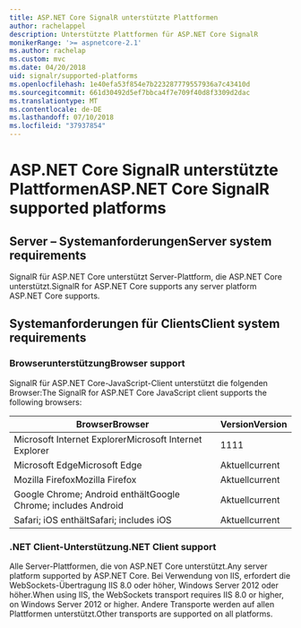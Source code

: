 ```yaml
---
title: ASP.NET Core SignalR unterstützte Plattformen
author: rachelappel
description: Unterstützte Plattformen für ASP.NET Core SignalR
monikerRange: '>= aspnetcore-2.1'
ms.author: rachelap
ms.custom: mvc
ms.date: 04/20/2018
uid: signalr/supported-platforms
ms.openlocfilehash: 1e40efa53f854e7b223287779557936a7c43410d
ms.sourcegitcommit: 661d30492d5ef7bbca4f7e709f40d8f3309d2dac
ms.translationtype: MT
ms.contentlocale: de-DE
ms.lasthandoff: 07/10/2018
ms.locfileid: "37937854"
---
```

# <a name="aspnet-core-signalr-supported-platforms"></a><span data-ttu-id="d89f4-103">ASP.NET Core SignalR unterstützte Plattformen</span><span class="sxs-lookup"><span data-stu-id="d89f4-103">ASP.NET Core SignalR supported platforms</span></span>

## <a name="server-system-requirements"></a><span data-ttu-id="d89f4-104">Server – Systemanforderungen</span><span class="sxs-lookup"><span data-stu-id="d89f4-104">Server system requirements</span></span>

<span data-ttu-id="d89f4-105">SignalR für ASP.NET Core unterstützt Server-Plattform, die ASP.NET Core unterstützt.</span><span class="sxs-lookup"><span data-stu-id="d89f4-105">SignalR for ASP.NET Core supports any server platform ASP.NET Core supports.</span></span>

## <a name="client-system-requirements"></a><span data-ttu-id="d89f4-106">Systemanforderungen für Clients</span><span class="sxs-lookup"><span data-stu-id="d89f4-106">Client system requirements</span></span>

### <a name="browser-support"></a><span data-ttu-id="d89f4-107">Browserunterstützung</span><span class="sxs-lookup"><span data-stu-id="d89f4-107">Browser support</span></span>

<span data-ttu-id="d89f4-108">SignalR für ASP.NET Core-JavaScript-Client unterstützt die folgenden Browser:</span><span class="sxs-lookup"><span data-stu-id="d89f4-108">The SignalR for ASP.NET Core JavaScript client supports the following browsers:</span></span>

| <span data-ttu-id="d89f4-109">Browser</span><span class="sxs-lookup"><span data-stu-id="d89f4-109">Browser</span></span> | <span data-ttu-id="d89f4-110">Version</span><span class="sxs-lookup"><span data-stu-id="d89f4-110">Version</span></span> |
| ------- | ------- |
| <span data-ttu-id="d89f4-111">Microsoft Internet Explorer</span><span class="sxs-lookup"><span data-stu-id="d89f4-111">Microsoft Internet Explorer</span></span> | <span data-ttu-id="d89f4-112">11</span><span class="sxs-lookup"><span data-stu-id="d89f4-112">11</span></span> |
| <span data-ttu-id="d89f4-113">Microsoft Edge</span><span class="sxs-lookup"><span data-stu-id="d89f4-113">Microsoft Edge</span></span> | <span data-ttu-id="d89f4-114">Aktuell</span><span class="sxs-lookup"><span data-stu-id="d89f4-114">current</span></span> |
| <span data-ttu-id="d89f4-115">Mozilla Firefox</span><span class="sxs-lookup"><span data-stu-id="d89f4-115">Mozilla Firefox</span></span> | <span data-ttu-id="d89f4-116">Aktuell</span><span class="sxs-lookup"><span data-stu-id="d89f4-116">current</span></span> |
| <span data-ttu-id="d89f4-117">Google Chrome; Android enthält</span><span class="sxs-lookup"><span data-stu-id="d89f4-117">Google Chrome; includes Android</span></span> | <span data-ttu-id="d89f4-118">Aktuell</span><span class="sxs-lookup"><span data-stu-id="d89f4-118">current</span></span> |
| <span data-ttu-id="d89f4-119">Safari; iOS enthält</span><span class="sxs-lookup"><span data-stu-id="d89f4-119">Safari; includes iOS</span></span> | <span data-ttu-id="d89f4-120">Aktuell</span><span class="sxs-lookup"><span data-stu-id="d89f4-120">current</span></span> |
 
### <a name="net-client-support"></a><span data-ttu-id="d89f4-121">.NET Client-Unterstützung</span><span class="sxs-lookup"><span data-stu-id="d89f4-121">.NET Client support</span></span>

<span data-ttu-id="d89f4-122">Alle Server-Plattformen, die von ASP.NET Core unterstützt.</span><span class="sxs-lookup"><span data-stu-id="d89f4-122">Any server platform supported by ASP.NET Core.</span></span> <span data-ttu-id="d89f4-123">Bei Verwendung von IIS, erfordert die WebSockets-Übertragung IIS 8.0 oder höher, Windows Server 2012 oder höher.</span><span class="sxs-lookup"><span data-stu-id="d89f4-123">When using IIS, the WebSockets transport requires IIS 8.0 or higher, on Windows Server 2012 or higher.</span></span> <span data-ttu-id="d89f4-124">Andere Transporte werden auf allen Plattformen unterstützt.</span><span class="sxs-lookup"><span data-stu-id="d89f4-124">Other transports are supported on all platforms.</span></span>
